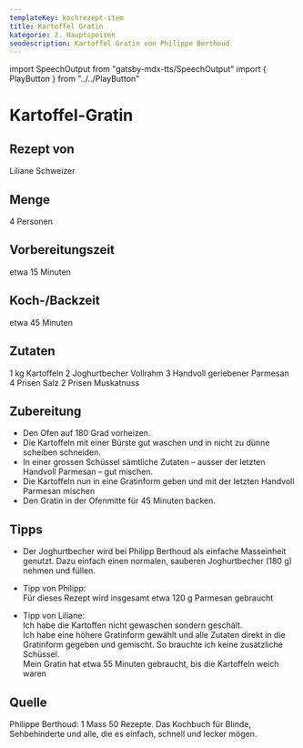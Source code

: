 ```yaml
---
templateKey: kochrezept-item
title: Kartoffel Gratin
kategorie: 2. Hauptspeisen
seodescription: Kartoffel Gratin von Philippe Berthoud
---
```

import SpeechOutput from "gatsby-mdx-tts/SpeechOutput"
import { PlayButton } from "../../PlayButton"

<SpeechOutput id="kochrezept-liliane-schweizer-kartoffel-gratin" customPlayButton={PlayButton}>

# Kartoffel-Gratin

## Rezept von

Liliane Schweizer

## Menge
4 Personen
## Vorbereitungszeit
etwa 15 Minuten
## Koch-/Backzeit
etwa 45 Minuten

## Zutaten

1 kg Kartoffeln
2 Joghurtbecher Vollrahm
3 Handvoll geriebener Parmesan
4 Prisen Salz
2 Prisen Muskatnuss

## Zubereitung
* Den Ofen auf 180 Grad vorheizen.
* Die Kartoffeln mit einer Bürste gut waschen und in nicht zu dünne scheiben schneiden.
* In einer grossen Schüssel sämtliche Zutaten – ausser der letzten Handvoll Parmesan – gut mischen.
* Die Kartoffeln nun in eine Gratinform geben und mit der letzten Handvoll Parmesan mischen
* Den Gratin in der Ofenmitte für 45 Minuten backen.


## Tipps
* Der Joghurtbecher wird bei Philipp Berthoud als einfache Masseinheit genutzt. Dazu einfach einen normalen, sauberen Joghurtbecher (180 g) nehmen und füllen. 
* Tipp von Philipp:  
Für dieses Rezept wird insgesamt etwa 120 g Parmesan gebraucht

* Tipp von Liliane:  
Ich habe die Kartoffen nicht gewaschen sondern geschält.  
Ich habe eine höhere Gratinform gewählt und alle Zutaten direkt in die Gratinform gegeben und gemischt. So brauchte ich keine zusätzliche Schüssel.  
Mein Gratin hat etwa 55 Minuten gebraucht, bis die Kartoffeln weich waren

## Quelle
Philippe Berthoud: 1 Mass 50 Rezepte. Das Kochbuch für Blinde, Sehbehinderte und alle, die es einfach, schnell und lecker mögen.

</SpeechOutput>
